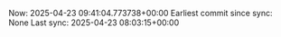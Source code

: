 Now: 2025-04-23 09:41:04.773738+00:00 Earliest commit since sync: None Last sync: 2025-04-23 08:03:15+00:00
